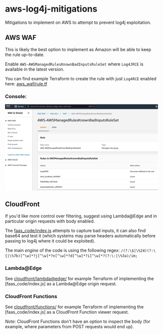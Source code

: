 # aws-log4j-mitigations

Mitigations to implement on AWS to attempt to prevent log4j exploitation.

## AWS WAF

This is likely the best option to implement as Amazon will be able to keep the rule up-to-date.

Enable `AWS-AWSManagedRulesKnownBadInputsRuleSet` where `Log4JRCE` is available in the latest version.

You can find example Terraform to create the rule with just `Log4RCE` enabled here: [aws_waf/rule.tf](aws_waf/rule.tf)

### Console:

![Screenshot of the AWS WAF rule enabled in the AWS Console](aws_waf/aws_waf_log4j_rule.jpg)

## CloudFront

If you'd like more control over filtering, suggest using Lambda@Edge and in particular origin requests with body enabled.

The [faas_code/index.js](faas_code/index.js) attempts to capture bad inputs, it can also find base64 and test it (which systems may parse headers automatically before passing to log4j where it could be exploited).

The main _engine_ of the code is using the following regex: `/(?:\$|\%24)(?:\{|\%7b)[^\w]*?j[^\w]*?n[^\w]*?d[^\w]*?i[^\w]*?(?:\:|\%3a)/im;`

### Lambda@Edge

See [cloudfront/lambda@edge/](cloudfront/lambda%40edge/) for example Terraform of implementing the [faas_code/index.js] as a Lambda@Edge origin request.

### CloudFront Functions

See [cloudfront/functions/](cloudfront/functions/) for example Terraform of implementing the [faas_code/index.js] as a CloudFront Function viewer request.

_Note:_ CloudFront Functions don't have an option to inspect the body (for example, where parameters from POST requests would end up).
